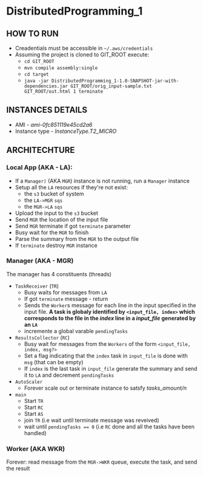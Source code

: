 # DistributedProgramming_1
## HOW TO RUN
* Creadentials must be accessible in  `~/.aws/credentials`
* Assuming the project is cloned to GIT_ROOT execute: 
  * `cd GIT_ROOT`
  * `mvn compile assembly:single`
  * `cd target`
  * `java -jar DistributedProgramming_1-1.0-SNAPSHOT-jar-with-dependencies.jar GIT_ROOT/orig_input-sample.txt GIT_ROOT/out.html 1 terminate`

## INSTANCES DETAILS
* AMI - *ami-0fc851119e45cd2a6*
* Instance type - *InstanceType.T2_MICRO* 

## ARCHITECHTURE

### Local App (AKA - LA):
* If a `Manager)` (AKA `MGR`) instance is not running, run a `Manager` instance
* Setup all the `LA` resources if they're not exist:
  * the `s3` bucket of system
  * the `LA->MGR` `sqs`
  * the `MGR->LA` `sqs`
* Upload the input to the `s3` bucket
* Send `MGR` the location of the input file
* Send `MGR` terminate if got `terminate` parameter
* Busy wait for the `MGR` to finish
* Parse the summary from the `MGR` to the output file
* If `terminate` destroy `MGR` instance

### Manager (AKA - MGR)

The manager has 4 constituents (threads)
* `TaskReceiver` (`TR`)
  * Busy waits for messages from `LA`
  * If got `terminate` message - return
  * Sends the `Worker`s message for each line in the input specified in the input file. **A task is globaly identified by `<input_file, index>` which corresponds to the file in the *index* line in a *input_file* generated by an `LA`**
  * incremente a global varable `pendingTasks`
* `ResultsCollector` (`RC`)
  * Busy wait for messages from the `Workers` of the form `<input_file, index, msg?>`
  * Set a flag indicating that the `index` task in `input_file` is done with `msg` (that can be empty)
  * If `index` is the last task in `input_file` generate the summary and send it to `LA` and decrement `pendingTasks`
* `AutoScaler`
  * Forever scale out or terminate instance to satsfy *tasks_amount/n*
* `main`
  * Start `TR`
  * Start `RC`
  * Start `AS`
  * join `TR` (i.e wait until terminate message was reveived)
  * wait until `pendingTasks == 0` (i.e `RC` done and all the tasks have been handled)

### Worker (AKA WKR)
Forever: read message from the `MGR->WKR` queue, execute the task, and send the result
